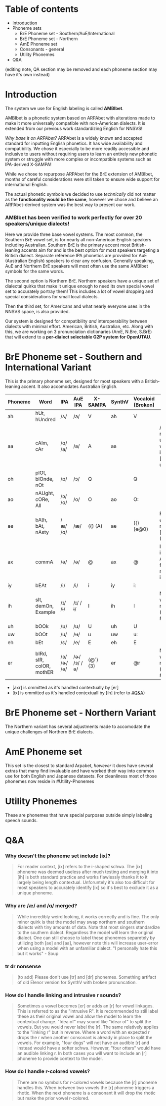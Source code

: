 # Table of contents
- [Introduction](#Introduction)
- Phoneme sets
  - BrE Phoneme set - Southern/AuE/International
  - BrE Phoneme set - Northern
  - AmE Phoneme set
  - Consonants - general
  - Utility Phonemes
- Q&A

(editing note, QA section may be removed and each phoneme section may have it's own instead)

# Introduction
The system we use for English labeling is called **AMBIbet**.

AMBIbet is a phonetic system based on ARPAbet with alterations made to make it more universally compatible with non-American dialects.
It is extended from our previous work standardizing English for NNSVS!

_Why base it on ARPAbet?_
ARPAbet is a widely known and accepted standard for inputting English phonetics. It has wide availability and compatibility.
We chose it especially to be more readily accessible and inclusive to users without requiring users to learn an entirely new phonetic system or struggle with more complex or incompatible systems such as IPA-derived X-SAMPA!

While we chose to repurpose ARPAbet for the BrE extension of AMBIbet, months of careful considerations were still taken to ensure wide support for international English.

The actual phonetic symbols we decided to use _technically_ did not matter as the __**functionality would be the same**__, however we chose and believe an ARPAbet-derived system was the best way to present our work.

### AMBIbet has been verified to work perfectly for over 20 speakers/unique dialects!

Here we provide three base vowel systems.
The most common, the Southern BrE vowel set, is for nearly all non-American English speakers including Australian. Southern BrE is the primary accent most British-leaning accents aim for and is the best option for most speakers targeting a British dialect.
Separate reference IPA phonetics are provided for AuE (Australian English) speakers to clear any confusion. Generally speaking, AuE and Northern BrE speakers will most often use the same AMBIbet symbols for the same words.

The second option is Northern BrE. Northern speakers have a unique set of dialectal quirks that make it unique enough to need its own special vowel set to accurately portray them!
This includes a lot of vowel dropping and special considerations for small local dialects.

Then the third set, for Americans and what nearly everyone uses in the NNSVS space, is also provided.

Our system is designed for compatibility _and_ interoperability between dialects with minimal effort. American, British, Australian, etc.
Along with this, we are working on 3 pronunciation dictionaries (AmE, N.Bre, S.BrE) that will extend to a **per-dialect selectable G2P system for OpenUTAU**.

# BrE Phoneme set - Southern and International Variant
This is the primary phoneme set, designed for most speakers with a British-leaning accent. It also accomodates Australian English.

| **Phoneme** | **Word**                 | **IPA**     | **AuE IPA** | **X-SAMPA** | **SynthV** | **Vocaloid (Broken)** |                                                                                                               |
| ----------- | ------------------------ | ----------- | ----------- | ----------- | ---------- | --------------------- | ------------------------------------------------------------------------------------------------------------- |
| ah          | hUt, hUndred             | /ʌ/         | /a/         | V           | ah         | V                     |                                                                                                               |
| aa          | cAlm, cAr                | /ɑ/ /a/     | /a/         | A           | aa         |                       | /a/ is included for reference but uncommon/merged with /ɑ/. If desired it can be added as [au] (a-unrounded). |
| oh          | plOt, blOnde, nOt        | /ɒ/         | /ɔ/         | Q           |            | Q                     |
| ao          | nAUght, cORe, All        | /ɔ/ /o/     | /o/         | O           | ao         | O:                    |
| ae          | bAth, bAt, nAsty         | /æ/ /ɑ/     | /æ/         | ({) (A)     | ae         | ({) (e@0)             | For BrE and AuE /æ/ and /ɑ/ are merged into the [ae] phoneme. (refer to [#Q&A](#Q&A)                          |
| ax          | commA                    | /ə/         | /ə/         | @           | ax         | @                     | Is merged with [uh] in some forms of APRAbet. While ok for speech,  merging causes issues for singing.        |
| iy          | bEAt                     | /i/         | /i/         | i           | iy         | i:                    |                                                                                                               |
| ih          | sIt, demOn, Example      | /ɪ/ /ɨ/     | /ɪ/ /ɨ/     | I           | ih         | I                     | Merged with [ix] with no reprecussions. (refer to #Q&A(#Q&A)                                                  |
| uh          | bOOk                     | /ʊ/         | /ʊ/         | U           | uh         | U                     |                                                                                                               |
| uw          | bOOt                     | /u/         | /ʉ/         | u           | uw         | u:                    |                                                                                                               |
| eh          | bEt                      | /ɛ/         | /e/         | E           | eh         | E                     |                                                                                                               |
| er          | bIRd, sIR, colOR, mothER | /ɜ/ /ɚ/ /ə/ | /ɚ/ /ɜ/ /ə/ | (@\`) (3)   | er         | @r                    | Merged with [axr] with no reprecussions. (refer to #Q&A(#Q&A)                                                 |

 - [axr] is ommitted as it's handled contextually by [er]
 - [ix] is ommitted as it's handled contextuall by [ih] (refer to [#Q&A](#Q&A))

# BrE Phoneme set - Northern Variant
The Northern variant has several adjustments made to accomodate the unique challenges of Northern BrE dialects.

# AmE Phoneme set
This set is the closest to standard Arpabet, _however_ it does have several extras that many find invaluable and have worked their way into common use for both English and Japanese datasets. For cleanliness most of those phonemes now reside in #Utility-Phonemes

# Utility Phonemes
These are phonemes that have special purposes outside simply labeling speech sounds.

# Q&A
### Why doesn't the phoneme set include [ix]?
>For reader context, [ix] refers to the i-shaped schwa. The [ix] phoneme was deemed useless after much testing and merging it into [ih] is both standard practice and works flawlessly thanks it to it largely being length contextual.
Unforuntely it's also too difficult for most speakers to accurately identify [ix] so it's best to exclude it as a unique phoneme.
### Why are /æ/ and /ɑ/ merged?
> While incredibly weird looking, it works correctly and is fine.
>The only minor quirk is that the model may swap northern and southern dialects with tiny amounts of data.
>Note that most singers standardize to the southern dialect. Regardless the model will learn the original dialect.
>One can still choose to label these phonemes separetely by utilizing both [ae] and [aa], however note this will increase user-error when using a model with an unfamiliar dialect.
>"I personally hate this but it works" - Soup
### tr dr nonsense
>(to add) Please don't use [tr] and [dr] phonemes. Something artifact of old Elenor version for SynthV with broken pronuncation.
### How do I handle linking and intrusive r sounds?
>Sometimes a vowel becomes [er] or adds an [r] for vowel linkages. This is referred to as the "intrusive R". It is recommended to still label these as their original vowel and allow the model to learn the contextual change.
>"Idea of" may sound like "idear of" to split the vowels. But you would never label the [r].
>The same relatively applies to the "linking r" but in reverse. Where a word with an expected r drops the r when another consonant is already in place to split the vowels.
>For example, "four dogs" will not have an audible [r] and instead would have a softer schwa. However, "four otters" would have an audible linking r. In both cases you will want to include an [r] phoneme to provide context to the model.
### How do I handle r-colored vowels?
>There are no symbols for r-colored vowels because the [r] phoneme handles this. When between two vowels the [r] phoneme triggers a rhotic. When the next phoneme is a consonant it will drop the rhotic but make the prior vowel r-colored.
